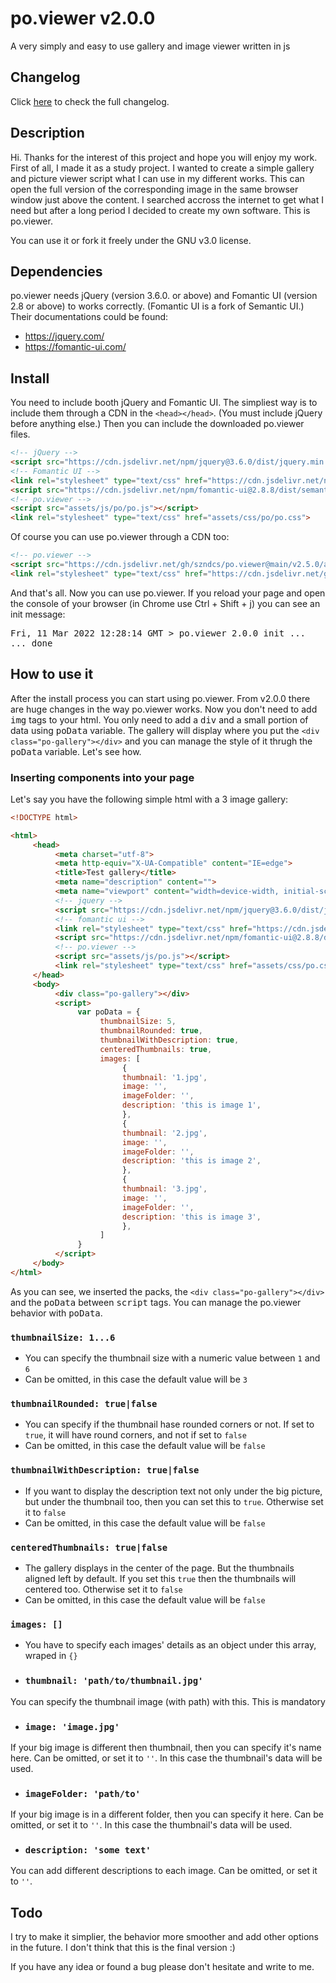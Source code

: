 # po.viewer v2.0.0
A very simply and easy to use gallery and image viewer written in js

## Changelog
Click [here](changelog.md) to check the full changelog.

## Description
Hi. Thanks for the interest of this project and hope you will enjoy my work.
First of all, I made it as a study project. I wanted to create a simple gallery and picture viewer script what I can use in my different works. This can open the full version of the corresponding image in the same browser window just above the content. I searched accross the internet to get what I need but after a long period I decided to create my own software. This is po.viewer.

You can use it or fork it freely under the GNU v3.0 license.

## Dependencies
po.viewer needs jQuery (version 3.6.0. or above) and Fomantic UI (version 2.8 or above) to works correctly. (Fomantic UI is a fork of Semantic UI.) Their documentations could be found:
- https://jquery.com/
- https://fomantic-ui.com/

## Install
You need to include booth jQuery and Fomantic UI. The simpliest way is to include them through a CDN in the <kbd>`<head></head>`</kbd>. (You must include jQuery before anything else.) Then you can include the downloaded po.viewer files.

```html
<!-- jQuery -->
<script src="https://cdn.jsdelivr.net/npm/jquery@3.6.0/dist/jquery.min.js"></script>
<!-- Fomantic UI -->
<link rel="stylesheet" type="text/css" href="https://cdn.jsdelivr.net/npm/fomantic-ui@2.8.8/dist/semantic.min.css">
<script src="https://cdn.jsdelivr.net/npm/fomantic-ui@2.8.8/dist/semantic.min.js"></script>
<!-- po.viewer -->
<script src="assets/js/po/po.js"></script>
<link rel="stylesheet" type="text/css" href="assets/css/po/po.css">
```

Of course you can use po.viewer through a CDN too:

```html
<!-- po.viewer -->
<script src="https://cdn.jsdelivr.net/gh/szndcs/po.viewer@main/v2.5.0/assets/js/po.js"></script>
<link rel="stylesheet" type="text/css" href="https://cdn.jsdelivr.net/gh/szndcs/po.viewer@main/v2.5.0/assets/css/po.css">
```

And that's all. Now you can use po.viewer. If you reload your page and open the console of your browser (in Chrome use Ctrl + Shift + j) you can see an init message:

<samp>
Fri, 11 Mar 2022 12:28:14 GMT > po.viewer 2.0.0 init ...<br>
... done
</samp>

## How to use it
After the install process you can start using po.viewer. From v2.0.0 there are huge changes in the way po.viewer works. Now you don't need to add <kbd>img</kbd> tags to your html. You only need to add a <kbd>div</kbd> and a small portion of data using <kbd>poData</kbd> variable. The gallery will display where you put the <kbd>`<div class="po-gallery"></div>`</kbd> and you can manage the style of it thrugh the <kbd>poData</kbd> variable. Let's see how.

### **Inserting components into your page**
Let's say you have the following simple html with a 3 image gallery:

```html
<!DOCTYPE html>

<html>
     <head>
          <meta charset="utf-8">
          <meta http-equiv="X-UA-Compatible" content="IE=edge">
          <title>Test gallery</title>
          <meta name="description" content="">
          <meta name="viewport" content="width=device-width, initial-scale=1">
          <!-- jquery -->
          <script src="https://cdn.jsdelivr.net/npm/jquery@3.6.0/dist/jquery.min.js"></script>
          <!-- fomantic ui -->
          <link rel="stylesheet" type="text/css" href="https://cdn.jsdelivr.net/npm/fomantic-ui@2.8.8/dist/semantic.min.css">
          <script src="https://cdn.jsdelivr.net/npm/fomantic-ui@2.8.8/dist/semantic.min.js"></script>
          <!-- po.viewer -->
          <script src="assets/js/po.js"></script>
          <link rel="stylesheet" type="text/css" href="assets/css/po.css">
     </head>
     <body>
          <div class="po-gallery"></div>
          <script>
               var poData = {
                    thumbnailSize: 5,
                    thumbnailRounded: true,
                    thumbnailWithDescription: true,
                    centeredThumbnails: true,
                    images: [
                         {
                         thumbnail: '1.jpg',
                         image: '',
                         imageFolder: '',
                         description: 'this is image 1',
                         },
                         {
                         thumbnail: '2.jpg',
                         image: '',
                         imageFolder: '',
                         description: 'this is image 2',
                         },
                         {
                         thumbnail: '3.jpg',
                         image: '',
                         imageFolder: '',
                         description: 'this is image 3',
                         },
                    ]
               }
          </script>
     </body>
</html>
```

As you can see, we inserted the packs, the <kbd>`<div class="po-gallery"></div>`</kbd> and the <kbd>poData</kbd> between <kbd>script</kbd> tags. You can manage the po.viewer behavior with <kbd>poData</kbd>.

### `thumbnailSize: 1...6`
* You can specify the thumbnail size with a numeric value between `1` and `6`
* Can be omitted, in this case the default value will be `3`

### `thumbnailRounded: true|false`
* You can specify if the thumbnail hase rounded corners or not. If set to `true`, it will have round corners, and not if set to `false`
* Can be omitted, in this case the default value will be `false`

### `thumbnailWithDescription: true|false`
* If you want to display the description text not only under the big picture, but under the thumbnail too, then you can set this to `true`. Otherwise set it to `false`
* Can be omitted, in this case the default value will be `false`

### `centeredThumbnails: true|false`
* The gallery displays in the center of the page. But the thumbnails aligned left by default. If you set this `true` then the thumbnails will centered too.  Otherwise set it to `false`
* Can be omitted, in this case the default value will be `false`

### `images: []`
* You have to specify each images' details as an object under this array, wraped in `{}`

* ### `thumbnail: 'path/to/thumbnail.jpg'`
You can specify the thumbnail image (with path) with this. This is mandatory

* ### `image: 'image.jpg'`
If your big image is different then thumbnail, then you can specify it's name here. Can be omitted, or set it to `''`. In this case the thumbnail's data will be used.

* ### `imageFolder: 'path/to'`
If your big image is in a different folder, then you can specify it here. Can be omitted, or set it to `''`. In this case the thumbnail's data will be used.

* ### `description: 'some text'`
You can add different descriptions to each image. Can be omitted, or set it to `''`.

## Todo

I try to make it simplier, the behavior more smoother and add other options in the future. I don't think that this is the final version :)

If you have any idea or found a bug please don't hesitate and write to me.

